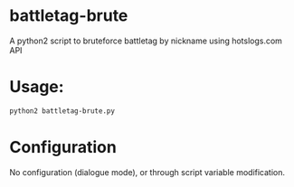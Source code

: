 # battletag-brute
A python2 script to bruteforce battletag by nickname using hotslogs.com API
# Usage:
```Bash
python2 battletag-brute.py
```
# Configuration
No configuration (dialogue mode), or through script variable modification.
